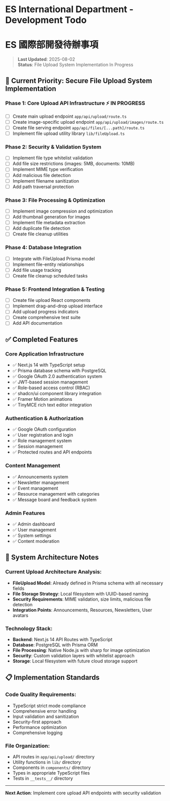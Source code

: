 # ES International Department - Development Todo
# ES 國際部開發待辦事項

> **Last Updated**: 2025-08-02  
> **Status**: File Upload System Implementation In Progress

## 🚧 Current Priority: Secure File Upload System Implementation

### Phase 1: Core Upload API Infrastructure ⚡ IN PROGRESS
- [ ] Create main upload endpoint `app/api/upload/route.ts`
- [ ] Create image-specific upload endpoint `app/api/upload/images/route.ts`
- [ ] Create file serving endpoint `app/api/files/[...path]/route.ts`
- [ ] Implement file upload utility library `lib/fileUpload.ts`

### Phase 2: Security & Validation System
- [ ] Implement file type whitelist validation
- [ ] Add file size restrictions (images: 5MB, documents: 10MB)
- [ ] Implement MIME type verification
- [ ] Add malicious file detection
- [ ] Implement filename sanitization
- [ ] Add path traversal protection

### Phase 3: File Processing & Optimization
- [ ] Implement image compression and optimization
- [ ] Add thumbnail generation for images
- [ ] Implement file metadata extraction
- [ ] Add duplicate file detection
- [ ] Create file cleanup utilities

### Phase 4: Database Integration
- [ ] Integrate with FileUpload Prisma model
- [ ] Implement file-entity relationships
- [ ] Add file usage tracking
- [ ] Create file cleanup scheduled tasks

### Phase 5: Frontend Integration & Testing
- [ ] Create file upload React components
- [ ] Implement drag-and-drop upload interface
- [ ] Add upload progress indicators
- [ ] Create comprehensive test suite
- [ ] Add API documentation

## ✅ Completed Features

### Core Application Infrastructure
- ✅ Next.js 14 with TypeScript setup
- ✅ Prisma database schema with PostgreSQL
- ✅ Google OAuth 2.0 authentication system
- ✅ JWT-based session management
- ✅ Role-based access control (RBAC)
- ✅ shadcn/ui component library integration
- ✅ Framer Motion animations
- ✅ TinyMCE rich text editor integration

### Authentication & Authorization
- ✅ Google OAuth configuration
- ✅ User registration and login
- ✅ Role management system
- ✅ Session management
- ✅ Protected routes and API endpoints

### Content Management
- ✅ Announcements system
- ✅ Newsletter management
- ✅ Event management
- ✅ Resource management with categories
- ✅ Message board and feedback system

### Admin Features
- ✅ Admin dashboard
- ✅ User management
- ✅ System settings
- ✅ Content moderation

## 🔄 System Architecture Notes

### Current Upload Architecture Analysis:
- **FileUpload Model**: Already defined in Prisma schema with all necessary fields
- **File Storage Strategy**: Local filesystem with UUID-based naming
- **Security Requirements**: MIME validation, size limits, malicious file detection
- **Integration Points**: Announcements, Resources, Newsletters, User avatars

### Technology Stack:
- **Backend**: Next.js 14 API Routes with TypeScript
- **Database**: PostgreSQL with Prisma ORM
- **File Processing**: Native Node.js with sharp for image optimization
- **Security**: Custom validation layers with whitelist approach
- **Storage**: Local filesystem with future cloud storage support

## 📋 Implementation Standards

### Code Quality Requirements:
- TypeScript strict mode compliance
- Comprehensive error handling
- Input validation and sanitization
- Security-first approach
- Performance optimization
- Comprehensive logging

### File Organization:
- API routes in `app/api/upload/` directory
- Utility functions in `lib/` directory
- Components in `components/` directory
- Types in appropriate TypeScript files
- Tests in `__tests__/` directory

---

**Next Action**: Implement core upload API endpoints with security validation